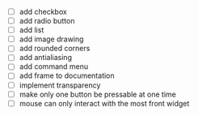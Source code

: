  - [ ] add checkbox
 - [ ] add radio button
 - [ ] add list
 - [ ] add image drawing
 - [ ] add rounded corners
 - [ ] add antialiasing
 - [ ] add command menu
 - [ ] add frame to documentation
 - [ ] implement transparency
 - [ ] make only one button be pressable at one time
 - [ ] mouse can only interact with the most front widget